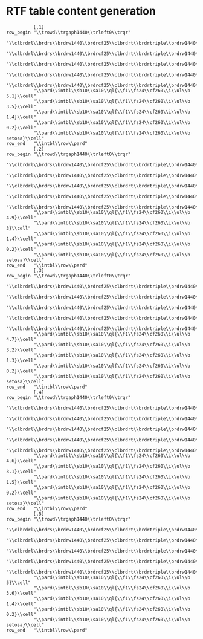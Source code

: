 # RTF table content generation

              [,1]                                                                                                                                                                                     
    row_begin "\\trowd\\trgaph1440\\trleft0\\trqr"                                                                                                                                                     
              "\\clbrdrl\\brdrs\\brdrw1440\\brdrcf25\\clbrdrt\\brdrtriple\\brdrw1440\\brdrcf255\\clbrdrb\\brdrdot\\brdrw1440\\brdrcf143\\clcbpat411\\cellx960"                                         
              "\\clbrdrl\\brdrs\\brdrw1440\\brdrcf25\\clbrdrt\\brdrtriple\\brdrw1440\\brdrcf255\\clbrdrb\\brdrdot\\brdrw1440\\brdrcf143\\clcbpat411\\cellx2880"                                        
              "\\clbrdrl\\brdrs\\brdrw1440\\brdrcf25\\clbrdrt\\brdrtriple\\brdrw1440\\brdrcf255\\clbrdrb\\brdrdot\\brdrw1440\\brdrcf143\\clcbpat411\\cellx5760"                                        
              "\\clbrdrl\\brdrs\\brdrw1440\\brdrcf25\\clbrdrt\\brdrtriple\\brdrw1440\\brdrcf255\\clbrdrb\\brdrdot\\brdrw1440\\brdrcf143\\clcbpat411\\cellx9600"                                        
              "\\clbrdrl\\brdrs\\brdrw1440\\brdrcf25\\clbrdrt\\brdrtriple\\brdrw1440\\brdrcf255\\clbrdrr\\brdrdb\\brdrw1440\\brdrcf553\\clbrdrb\\brdrdot\\brdrw1440\\brdrcf143\\clcbpat411\\cellx14400"
              "\\pard\\intbl\\sb10\\sa10\\ql{\\f1\\fs24\\cf260\\i\\ul\\b 5.1}\\cell"                                                                                                                   
              "\\pard\\intbl\\sb10\\sa10\\ql{\\f1\\fs24\\cf260\\i\\ul\\b 3.5}\\cell"                                                                                                                   
              "\\pard\\intbl\\sb10\\sa10\\ql{\\f1\\fs24\\cf260\\i\\ul\\b 1.4}\\cell"                                                                                                                   
              "\\pard\\intbl\\sb10\\sa10\\ql{\\f1\\fs24\\cf260\\i\\ul\\b 0.2}\\cell"                                                                                                                   
              "\\pard\\intbl\\sb10\\sa10\\ql{\\f1\\fs24\\cf260\\i\\ul\\b setosa}\\cell"                                                                                                                
    row_end   "\\intbl\\row\\pard"                                                                                                                                                                     
              [,2]                                                                                                                                                                                     
    row_begin "\\trowd\\trgaph1440\\trleft0\\trqr"                                                                                                                                                     
              "\\clbrdrl\\brdrs\\brdrw1440\\brdrcf25\\clbrdrt\\brdrtriple\\brdrw1440\\brdrcf255\\clbrdrb\\brdrdot\\brdrw1440\\brdrcf143\\clcbpat411\\cellx960"                                         
              "\\clbrdrl\\brdrs\\brdrw1440\\brdrcf25\\clbrdrt\\brdrtriple\\brdrw1440\\brdrcf255\\clbrdrb\\brdrdot\\brdrw1440\\brdrcf143\\clcbpat411\\cellx2880"                                        
              "\\clbrdrl\\brdrs\\brdrw1440\\brdrcf25\\clbrdrt\\brdrtriple\\brdrw1440\\brdrcf255\\clbrdrb\\brdrdot\\brdrw1440\\brdrcf143\\clcbpat411\\cellx5760"                                        
              "\\clbrdrl\\brdrs\\brdrw1440\\brdrcf25\\clbrdrt\\brdrtriple\\brdrw1440\\brdrcf255\\clbrdrb\\brdrdot\\brdrw1440\\brdrcf143\\clcbpat411\\cellx9600"                                        
              "\\clbrdrl\\brdrs\\brdrw1440\\brdrcf25\\clbrdrt\\brdrtriple\\brdrw1440\\brdrcf255\\clbrdrr\\brdrdb\\brdrw1440\\brdrcf553\\clbrdrb\\brdrdot\\brdrw1440\\brdrcf143\\clcbpat411\\cellx14400"
              "\\pard\\intbl\\sb10\\sa10\\ql{\\f1\\fs24\\cf260\\i\\ul\\b 4.9}\\cell"                                                                                                                   
              "\\pard\\intbl\\sb10\\sa10\\ql{\\f1\\fs24\\cf260\\i\\ul\\b 3}\\cell"                                                                                                                     
              "\\pard\\intbl\\sb10\\sa10\\ql{\\f1\\fs24\\cf260\\i\\ul\\b 1.4}\\cell"                                                                                                                   
              "\\pard\\intbl\\sb10\\sa10\\ql{\\f1\\fs24\\cf260\\i\\ul\\b 0.2}\\cell"                                                                                                                   
              "\\pard\\intbl\\sb10\\sa10\\ql{\\f1\\fs24\\cf260\\i\\ul\\b setosa}\\cell"                                                                                                                
    row_end   "\\intbl\\row\\pard"                                                                                                                                                                     
              [,3]                                                                                                                                                                                     
    row_begin "\\trowd\\trgaph1440\\trleft0\\trqr"                                                                                                                                                     
              "\\clbrdrl\\brdrs\\brdrw1440\\brdrcf25\\clbrdrt\\brdrtriple\\brdrw1440\\brdrcf255\\clbrdrb\\brdrdot\\brdrw1440\\brdrcf143\\clcbpat411\\cellx960"                                         
              "\\clbrdrl\\brdrs\\brdrw1440\\brdrcf25\\clbrdrt\\brdrtriple\\brdrw1440\\brdrcf255\\clbrdrb\\brdrdot\\brdrw1440\\brdrcf143\\clcbpat411\\cellx2880"                                        
              "\\clbrdrl\\brdrs\\brdrw1440\\brdrcf25\\clbrdrt\\brdrtriple\\brdrw1440\\brdrcf255\\clbrdrb\\brdrdot\\brdrw1440\\brdrcf143\\clcbpat411\\cellx5760"                                        
              "\\clbrdrl\\brdrs\\brdrw1440\\brdrcf25\\clbrdrt\\brdrtriple\\brdrw1440\\brdrcf255\\clbrdrb\\brdrdot\\brdrw1440\\brdrcf143\\clcbpat411\\cellx9600"                                        
              "\\clbrdrl\\brdrs\\brdrw1440\\brdrcf25\\clbrdrt\\brdrtriple\\brdrw1440\\brdrcf255\\clbrdrr\\brdrdb\\brdrw1440\\brdrcf553\\clbrdrb\\brdrdot\\brdrw1440\\brdrcf143\\clcbpat411\\cellx14400"
              "\\pard\\intbl\\sb10\\sa10\\ql{\\f1\\fs24\\cf260\\i\\ul\\b 4.7}\\cell"                                                                                                                   
              "\\pard\\intbl\\sb10\\sa10\\ql{\\f1\\fs24\\cf260\\i\\ul\\b 3.2}\\cell"                                                                                                                   
              "\\pard\\intbl\\sb10\\sa10\\ql{\\f1\\fs24\\cf260\\i\\ul\\b 1.3}\\cell"                                                                                                                   
              "\\pard\\intbl\\sb10\\sa10\\ql{\\f1\\fs24\\cf260\\i\\ul\\b 0.2}\\cell"                                                                                                                   
              "\\pard\\intbl\\sb10\\sa10\\ql{\\f1\\fs24\\cf260\\i\\ul\\b setosa}\\cell"                                                                                                                
    row_end   "\\intbl\\row\\pard"                                                                                                                                                                     
              [,4]                                                                                                                                                                                     
    row_begin "\\trowd\\trgaph1440\\trleft0\\trqr"                                                                                                                                                     
              "\\clbrdrl\\brdrs\\brdrw1440\\brdrcf25\\clbrdrt\\brdrtriple\\brdrw1440\\brdrcf255\\clbrdrb\\brdrdot\\brdrw1440\\brdrcf143\\clcbpat411\\cellx960"                                         
              "\\clbrdrl\\brdrs\\brdrw1440\\brdrcf25\\clbrdrt\\brdrtriple\\brdrw1440\\brdrcf255\\clbrdrb\\brdrdot\\brdrw1440\\brdrcf143\\clcbpat411\\cellx2880"                                        
              "\\clbrdrl\\brdrs\\brdrw1440\\brdrcf25\\clbrdrt\\brdrtriple\\brdrw1440\\brdrcf255\\clbrdrb\\brdrdot\\brdrw1440\\brdrcf143\\clcbpat411\\cellx5760"                                        
              "\\clbrdrl\\brdrs\\brdrw1440\\brdrcf25\\clbrdrt\\brdrtriple\\brdrw1440\\brdrcf255\\clbrdrb\\brdrdot\\brdrw1440\\brdrcf143\\clcbpat411\\cellx9600"                                        
              "\\clbrdrl\\brdrs\\brdrw1440\\brdrcf25\\clbrdrt\\brdrtriple\\brdrw1440\\brdrcf255\\clbrdrr\\brdrdb\\brdrw1440\\brdrcf553\\clbrdrb\\brdrdot\\brdrw1440\\brdrcf143\\clcbpat411\\cellx14400"
              "\\pard\\intbl\\sb10\\sa10\\ql{\\f1\\fs24\\cf260\\i\\ul\\b 4.6}\\cell"                                                                                                                   
              "\\pard\\intbl\\sb10\\sa10\\ql{\\f1\\fs24\\cf260\\i\\ul\\b 3.1}\\cell"                                                                                                                   
              "\\pard\\intbl\\sb10\\sa10\\ql{\\f1\\fs24\\cf260\\i\\ul\\b 1.5}\\cell"                                                                                                                   
              "\\pard\\intbl\\sb10\\sa10\\ql{\\f1\\fs24\\cf260\\i\\ul\\b 0.2}\\cell"                                                                                                                   
              "\\pard\\intbl\\sb10\\sa10\\ql{\\f1\\fs24\\cf260\\i\\ul\\b setosa}\\cell"                                                                                                                
    row_end   "\\intbl\\row\\pard"                                                                                                                                                                     
              [,5]                                                                                                                                                                                     
    row_begin "\\trowd\\trgaph1440\\trleft0\\trqr"                                                                                                                                                     
              "\\clbrdrl\\brdrs\\brdrw1440\\brdrcf25\\clbrdrt\\brdrtriple\\brdrw1440\\brdrcf255\\clbrdrb\\brdrdot\\brdrw1440\\brdrcf143\\clcbpat411\\cellx960"                                         
              "\\clbrdrl\\brdrs\\brdrw1440\\brdrcf25\\clbrdrt\\brdrtriple\\brdrw1440\\brdrcf255\\clbrdrb\\brdrdot\\brdrw1440\\brdrcf143\\clcbpat411\\cellx2880"                                        
              "\\clbrdrl\\brdrs\\brdrw1440\\brdrcf25\\clbrdrt\\brdrtriple\\brdrw1440\\brdrcf255\\clbrdrb\\brdrdot\\brdrw1440\\brdrcf143\\clcbpat411\\cellx5760"                                        
              "\\clbrdrl\\brdrs\\brdrw1440\\brdrcf25\\clbrdrt\\brdrtriple\\brdrw1440\\brdrcf255\\clbrdrb\\brdrdot\\brdrw1440\\brdrcf143\\clcbpat411\\cellx9600"                                        
              "\\clbrdrl\\brdrs\\brdrw1440\\brdrcf25\\clbrdrt\\brdrtriple\\brdrw1440\\brdrcf255\\clbrdrr\\brdrdb\\brdrw1440\\brdrcf553\\clbrdrb\\brdrdot\\brdrw1440\\brdrcf143\\clcbpat411\\cellx14400"
              "\\pard\\intbl\\sb10\\sa10\\ql{\\f1\\fs24\\cf260\\i\\ul\\b 5}\\cell"                                                                                                                     
              "\\pard\\intbl\\sb10\\sa10\\ql{\\f1\\fs24\\cf260\\i\\ul\\b 3.6}\\cell"                                                                                                                   
              "\\pard\\intbl\\sb10\\sa10\\ql{\\f1\\fs24\\cf260\\i\\ul\\b 1.4}\\cell"                                                                                                                   
              "\\pard\\intbl\\sb10\\sa10\\ql{\\f1\\fs24\\cf260\\i\\ul\\b 0.2}\\cell"                                                                                                                   
              "\\pard\\intbl\\sb10\\sa10\\ql{\\f1\\fs24\\cf260\\i\\ul\\b setosa}\\cell"                                                                                                                
    row_end   "\\intbl\\row\\pard"                                                                                                                                                                     

